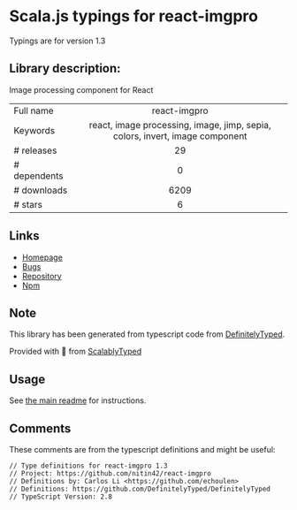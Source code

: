 
# Scala.js typings for react-imgpro

Typings are for version 1.3

## Library description:
Image processing component for React

|                    |                 |
| ------------------ | :-------------: |
| Full name          | react-imgpro |
| Keywords           | react, image processing, image, jimp, sepia, colors, invert, image component |
| # releases         | 29 |
| # dependents       | 0 |
| # downloads        | 6209 |
| # stars            | 6 |

## Links
- [Homepage](https://github.com/nitin42/react-imgpro#readme)
- [Bugs](https://github.com/nitin42/react-imgpro/issues)
- [Repository](https://github.com/nitin42/react-imgpro)
- [Npm](https://www.npmjs.com/package/react-imgpro)
    


## Note
This library has been generated from typescript code from [DefinitelyTyped](https://definitelytyped.org).

Provided with :purple_heart: from [ScalablyTyped](https://github.com/oyvindberg/ScalablyTyped)

## Usage
See [the main readme](../../readme.md) for instructions.

## Comments

These comments are from the typescript definitions and might be useful:
```
// Type definitions for react-imgpro 1.3
// Project: https://github.com/nitin42/react-imgpro
// Definitions by: Carlos Li <https://github.com/echoulen>
// Definitions: https://github.com/DefinitelyTyped/DefinitelyTyped
// TypeScript Version: 2.8

```

